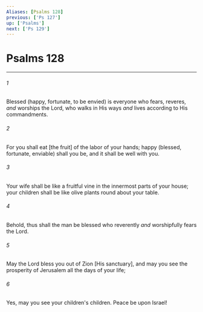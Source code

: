 ```yaml
---
Aliases: [Psalms 128]
previous: ['Ps 127']
up: ['Psalms']
next: ['Ps 129']
---
```

# Psalms 128

***














###### 1 






Blessed (happy, fortunate, to be envied) is everyone who fears, reveres, _and_ worships the Lord, who walks in His ways _and_ lives according to His commandments. 













###### 2 






For you shall eat [the fruit] of the labor of your hands; happy (blessed, fortunate, enviable) shall you be, and it shall be well with you. 













###### 3 






Your wife shall be like a fruitful vine in the innermost parts of your house; your children shall be like olive plants round about your table. 













###### 4 






Behold, thus shall the man be blessed who reverently _and_ worshipfully fears the Lord. 













###### 5 






May the Lord bless you out of Zion [His sanctuary], and may you see the prosperity of Jerusalem all the days of your life; 













###### 6 






Yes, may you see your children's children. Peace be upon Israel!
